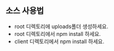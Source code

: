 ## 소스 사용법
- root 디렉토리에 uploads폴더 생성하세요.
- root 디렉토리에서 npm install 하세요.
- client 디렉토리에서 npm install 하세요.

